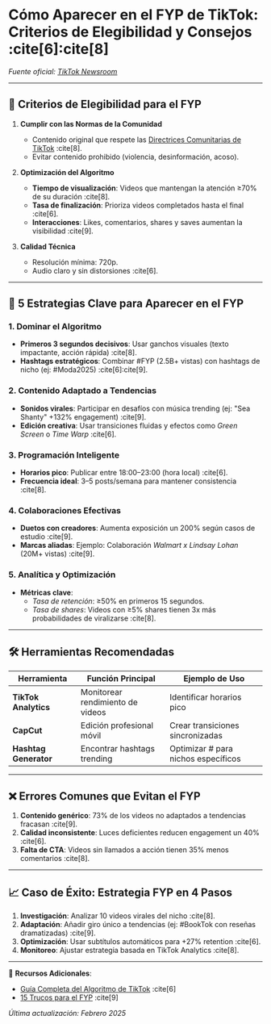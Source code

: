 # Cómo Aparecer en el FYP de TikTok: Criterios de Elegibilidad y Consejos :cite[6]:cite[8]

*Fuente oficial: [TikTok Newsroom](https://newsroom.tiktok.com/es-latam/tiktok-fyp-elegibilidad-consejos)*

---

## 🎯 **Criterios de Elegibilidad para el FYP**  
1. **Cumplir con las Normas de la Comunidad**  
   - Contenido original que respete las [Directrices Comunitarias de TikTok](https://www.tiktok.com/community-guidelines) :cite[8].  
   - Evitar contenido prohibido (violencia, desinformación, acoso).

2. **Optimización del Algoritmo**  
   - **Tiempo de visualización**: Videos que mantengan la atención ≥70% de su duración :cite[8].  
   - **Tasa de finalización**: Prioriza videos completados hasta el final :cite[6].  
   - **Interacciones**: Likes, comentarios, shares y saves aumentan la visibilidad :cite[9].

3. **Calidad Técnica**  
   - Resolución mínima: 720p.  
   - Audio claro y sin distorsiones :cite[6].

---

## 🚀 **5 Estrategias Clave para Aparecer en el FYP**  
### 1. **Dominar el Algoritmo**  
- **Primeros 3 segundos decisivos**: Usar ganchos visuales (texto impactante, acción rápida) :cite[8].  
- **Hashtags estratégicos**: Combinar #FYP (2.5B+ vistas) con hashtags de nicho (ej: #Moda2025) :cite[6]:cite[9].  

### 2. **Contenido Adaptado a Tendencias**  
- **Sonidos virales**: Participar en desafíos con música trending (ej: "Sea Shanty" +132% engagement) :cite[9].  
- **Edición creativa**: Usar transiciones fluidas y efectos como *Green Screen* o *Time Warp* :cite[6].  

### 3. **Programación Inteligente**  
- **Horarios pico**: Publicar entre 18:00–23:00 (hora local) :cite[6].  
- **Frecuencia ideal**: 3–5 posts/semana para mantener consistencia :cite[8].  

### 4. **Colaboraciones Efectivas**  
- **Duetos con creadores**: Aumenta exposición un 200% según casos de estudio :cite[9].  
- **Marcas aliadas**: Ejemplo: Colaboración *Walmart x Lindsay Lohan* (20M+ vistas) :cite[9].  

### 5. **Analítica y Optimización**  
- **Métricas clave**:  
  - *Tasa de retención*: ≥50% en primeros 15 segundos.  
  - *Tasa de shares*: Videos con ≥5% shares tienen 3x más probabilidades de viralizarse :cite[8].  

---

## 🛠️ **Herramientas Recomendadas**  
| Herramienta               | Función Principal                     | Ejemplo de Uso               |  
|---------------------------|---------------------------------------|-------------------------------|  
| **TikTok Analytics**       | Monitorear rendimiento de videos      | Identificar horarios pico     |  
| **CapCut**                 | Edición profesional móvil             | Crear transiciones sincronizadas |  
| **Hashtag Generator**      | Encontrar hashtags trending           | Optimizar # para nichos específicos |  

---

## ❌ **Errores Comunes que Evitan el FYP**  
1. **Contenido genérico**: 73% de los videos no adaptados a tendencias fracasan :cite[9].  
2. **Calidad inconsistente**: Luces deficientes reducen engagement un 40% :cite[6].  
3. **Falta de CTA**: Videos sin llamados a acción tienen 35% menos comentarios :cite[8].  

---

## 📈 **Caso de Éxito: Estrategia FYP en 4 Pasos**  
1. **Investigación**: Analizar 10 videos virales del nicho :cite[8].  
2. **Adaptación**: Añadir giro único a tendencias (ej: #BookTok con reseñas dramatizadas) :cite[9].  
3. **Optimización**: Usar subtítulos automáticos para +27% retention :cite[6].  
4. **Monitoreo**: Ajustar estrategia basada en TikTok Analytics :cite[8].  

---

📌 **Recursos Adicionales**:  
- [Guía Completa del Algoritmo de TikTok](https://newsroom.tiktok.com/es-latam/) :cite[6]  
- [15 Trucos para el FYP](https://es.moyens.net/redes-sociales/15-trucos-de-tiktok-para-aparecer-en-la-pagina-fyp-aumenta-tu-visibilidad/) :cite[9]  

*Última actualización: Febrero 2025*  